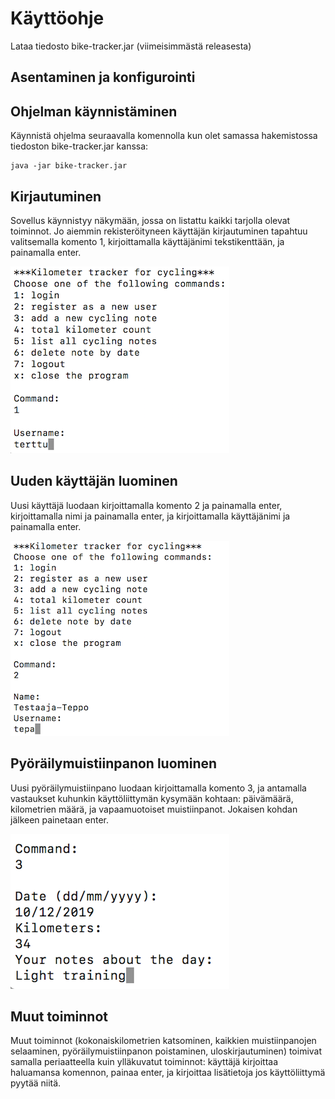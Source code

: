# Käyttöohje

Lataa tiedosto bike-tracker.jar (viimeisimmästä releasesta)

## Asentaminen ja konfigurointi

## Ohjelman käynnistäminen

Käynnistä ohjelma seuraavalla komennolla kun olet samassa hakemistossa tiedoston bike-tracker.jar kanssa:

	java -jar bike-tracker.jar

## Kirjautuminen

Sovellus käynnistyy näkymään, jossa on listattu kaikki tarjolla olevat toiminnot. Jo aiemmin rekisteröityneen käyttäjän kirjautuminen tapahtuu valitsemalla komento 1, kirjoittamalla käyttäjänimi tekstikenttään, ja painamalla enter.

![Login](https://raw.githubusercontent.com/tsalohei/bike-tracker/master/dokumentaatio/kuvat/login.png "Kirjautuminen")

## Uuden käyttäjän luominen

Uusi käyttäjä luodaan kirjoittamalla komento 2 ja painamalla enter, kirjoittamalla nimi ja painamalla enter, ja kirjoittamalla käyttäjänimi ja painamalla enter. 

![Uusi käyttäjä](https://raw.githubusercontent.com/tsalohei/bike-tracker/master/dokumentaatio/kuvat/register.png "Uusi käyttäjä")

## Pyöräilymuistiinpanon luominen

Uusi pyöräilymuistiinpano luodaan kirjoittamalla komento 3, ja antamalla vastaukset kuhunkin käyttöliittymän kysymään kohtaan: päivämäärä, kilometrien määrä, ja vapaamuotoiset muistiinpanot. Jokaisen kohdan jälkeen painetaan enter.

![Uusi muistiinpano](https://raw.githubusercontent.com/tsalohei/bike-tracker/master/dokumentaatio/kuvat/new-note.png "Uusi muistiinpano")

## Muut toiminnot

Muut toiminnot (kokonaiskilometrien katsominen, kaikkien muistiinpanojen selaaminen, pyöräilymuistiinpanon poistaminen, uloskirjautuminen) toimivat samalla periaatteella kuin ylläkuvatut toiminnot: käyttäjä kirjoittaa haluamansa komennon, painaa enter, ja kirjoittaa lisätietoja jos käyttöliittymä pyytää niitä.

 


